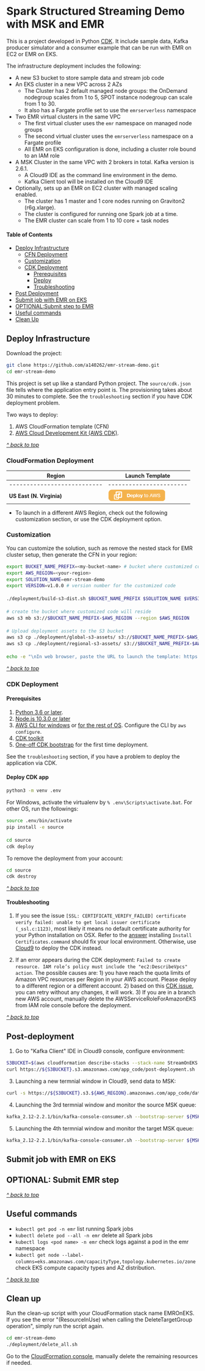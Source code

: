 # Spark Structured Streaming Demo with MSK and EMR

This is a project developed in Python [CDK](https://docs.aws.amazon.com/cdk/latest/guide/home.html).
It include sample data, Kafka producer simulator and a consumer example that can be run with EMR on EC2 or EMR on EKS. 

The infrastructure deployment includes the following:
- A new S3 bucket to store sample data and stream job code
- An EKS cluster in a new VPC across 2 AZs
    - The Cluster has 2 default managed node groups: the OnDemand nodegroup scales from 1 to 5, SPOT instance nodegroup can scale from 1 to 30. 
    - It also has a Fargate profile set to use the `emrserverless` namespace
- Two EMR virtual clusters in the same VPC
    - The first virtual cluster uses the `emr` namespace on managed node groups
    - The second virtual cluster uses the `emrserverless` namespace on a Fargate profile
    - All EMR on EKS configuration is done, including a cluster role bound to an IAM role
- A MSK Cluster in the same VPC with 2 brokers in total. Kafka version is 2.6.1.
    - A Cloud9 IDE as the command line environment in the demo. 
    - Kafka Client tool will be installed on the Cloud9 IDE
- Optionally, sets up an EMR on EC2 cluster with managed scaling enabled.
    - The cluster has 1 master and 1 core nodes running on Graviton2 (r6g.xlarge).
    - The cluster is configured for running one Spark job at a time.
    - The EMR cluster can scale from 1 to 10 core + task nodes


#### Table of Contents
* [Deploy Infrastructure](#Deploy-infrastructure)
  * [CFN Deployment](#CloudFormation-Deployment)
  * [Customization](#Customization)
  * [CDK Deployment](#CDK-Deployment)
    * [Prerequisites](#Prerequisites)
    * [Deploy](#Deploy-CDK-app)
    * [Troubleshooting](#Troubleshooting)
* [Post Deployment](#Post-Deployment)
* [Submit job with EMR on EKS](#Submit-job-with-EMR-on-EKS)
* [OPTIONAL:Submit step to EMR](#OPTIONAL-Submit-emr-job)
* [Useful commands](#Useful-commands)  
* [Clean Up](#clean-up)

## Deploy Infrastructure

Download the project:
```bash
git clone https://github.com/a140262/emr-stream-demo.git
cd emr-stream-demo
```

This project is set up like a standard Python project. The `source/cdk.json` file tells where the application entry point is. The provisioning takes about 30 minutes to complete. See the `troubleshooting` section if you have CDK deployment problem. 

Two ways to deploy:
1. AWS CloudFormation template (CFN) 
2. [AWS Cloud Development Kit (AWS CDK)](https://docs.aws.amazon.com/cdk/latest/guide/home.html).

[*^ back to top*](#Table-of-Contents)
### CloudFormation Deployment

  |   Region  |   Launch Template |
  |  ---------------------------   |   -----------------------  |
  |  ---------------------------   |   -----------------------  |
  **US East (N. Virginia)**| [![Deploy to AWS](source/app_resources/00-deploy-to-aws.png)](https://console.aws.amazon.com/cloudformation/home?region=us-east-1#/stacks/quickcreate?stackName=StreamOnEKS&templateURL=https://blogpost-sparkoneks-us-east-1.s3.amazonaws.com/emr-stream-demo/v1.0.0/StreamOnEKS.template) 

* To launch in a different AWS Region, check out the following customization section, or use the CDK deployment option.

### Customization
You can customize the solution, such as remove the nested stack for EMR cluster setup, then generate the CFN in your region: 
```bash
export BUCKET_NAME_PREFIX=<my-bucket-name> # bucket where customized code will reside
export AWS_REGION=<your-region>
export SOLUTION_NAME=emr-stream-demo
export VERSION=v1.0.0 # version number for the customized code

./deployment/build-s3-dist.sh $BUCKET_NAME_PREFIX $SOLUTION_NAME $VERSION

# create the bucket where customized code will reside
aws s3 mb s3://$BUCKET_NAME_PREFIX-$AWS_REGION --region $AWS_REGION

# Upload deployment assets to the S3 bucket
aws s3 cp ./deployment/global-s3-assets/ s3://$BUCKET_NAME_PREFIX-$AWS_REGION/$SOLUTION_NAME/$VERSION/ --recursive --acl bucket-owner-full-control
aws s3 cp ./deployment/regional-s3-assets/ s3://$BUCKET_NAME_PREFIX-$AWS_REGION/$SOLUTION_NAME/$VERSION/ --recursive --acl bucket-owner-full-control

echo -e "\nIn web browser, paste the URL to launch the template: https://console.aws.amazon.com/cloudformation/home?region=$AWS_REGION#/stacks/quickcreate?stackName=StreamOnEKS&templateURL=https://$BUCKET_NAME_PREFIX-$AWS_REGION.s3.amazonaws.com/$SOLUTION_NAME/$VERSION/StreamOnEKS.template\n"
```

[*^ back to top*](#Table-of-Contents)
### CDK Deployment

#### Prerequisites 
1. [Python 3.6 or later](https://www.python.org/downloads/).
2. [Node.js 10.3.0 or later](https://nodejs.org/en/)
3. [AWS CLI for windows](https://docs.aws.amazon.com/cli/latest/userguide/install-windows.html#install-msi-on-windows) or [for the rest of OS](https://docs.aws.amazon.com/cli/latest/userguide/install-macos.html#install-macosos-bundled). Configure the CLI by `aws configure`.
4. [CDK toolkit](https://cdkworkshop.com/15-prerequisites/500-toolkit.html)
5. [One-off CDK bootstrap](https://cdkworkshop.com/20-typescript/20-create-project/500-deploy.html) for the first time deployment.

See the `troubleshooting` section, if you have a problem to deploy the application via CDK.
#### Deploy CDK app
```bash
python3 -m venv .env
```
For Windows, activate the virtualenv by `% .env\Scripts\activate.bat`.
For other OS, run the followings:
```bash
source .env/bin/activate
pip install -e source

cd source
cdk deploy
```
To remove the deployment from your account:
```bash
cd source
cdk destroy
```
[*^ back to top*](#Table-of-Contents)
#### Troubleshooting

1. If you see the issue `[SSL: CERTIFICATE_VERIFY_FAILED] certificate verify failed: unable to get local issuer certificate (_ssl.c:1123)`, most likely it means no default certificate authority for your Python installation on OSX. Refer to the [answer](https://stackoverflow.com/questions/52805115/0nd) installing `Install Certificates.command` should fix your local environment. Otherwise, use [Cloud9](https://aws.amazon.com/cloud9/details/) to deploy the CDK instead.

2. If an error appears during the CDK deployment: `Failed to create resource. IAM role’s policy must include the "ec2:DescribeVpcs" action`. The possible causes are: 1) you have reach the quota limits of Amazon VPC resources per Region in your AWS account. Please deploy to a different region or a different account. 2) based on this [CDK issue](https://github.com/aws/aws-cdk/issues/9027), you can retry without any changes, it will work. 3) If you are in a branch new AWS account, manually delete the AWSServiceRoleForAmazonEKS from IAM role console before the deployment. 

[*^ back to top*](#Table-of-Contents)
## Post-deployment

1. Go to "Kafka Client" IDE in Cloud9 console, configure environment:
```bash
S3BUCKET=$(aws cloudformation describe-stacks --stack-name StreamOnEKS --query "Stacks[0].Outputs[?OutputKey=='CODEBUCKET'].OutputValue" --output text)
curl https://${S3BUCKET}.s3.amazonaws.com/app_code/post-deployment.sh | bash
```
3. Launching a new termnial window in Cloud9, send data to MSK:
```bash
curl -s https://${S3BUCKET}.s3.${AWS_REGION}.amazonaws.com/app_code/data/nycTaxiRides.gz | zcat | split -l 10000 --filter="kafka_2.12-2.2.1/bin/kafka-console-producer.sh --broker-list ${MSK_SERVER} --topic taxirides; sleep 0.2" > /dev/null
```
4. Launching the 3rd termnial window and monitor the source MSK queue:
```bash
kafka_2.12-2.2.1/bin/kafka-console-consumer.sh --bootstrap-server ${MSK_SERVER} --topic taxirides --from-beginning
```
5. Launching the 4th termnial window and monitor the target MSK queue:
```bash
kafka_2.12-2.2.1/bin/kafka-console-consumer.sh --bootstrap-server ${MSK_SERVER} --topic taxirides_output --from-beginning
```

## Submit job with EMR on EKS

## OPTIONAL: Submit EMR step



[*^ back to top*](#Table-of-Contents)
## Useful commands

 * `kubectl get pod -n emr`               list running Spark jobs
 * `kubectl delete pod --all -n emr`      delete all Spark jobs
 * `kubectl logs <pod name> -n emr`       check logs against a pod in the emr namespace
 * `kubectl get node --label-columns=eks.amazonaws.com/capacityType,topology.kubernetes.io/zone` check EKS compute capacity types and AZ distribution.

[*^ back to top*](#Table-of-Contents)
## Clean up
Run the clean-up script with your CloudFormation stack name EMROnEKS. If you see the error "(ResourceInUse) when calling the DeleteTargetGroup operation", simply run the script again.
```bash
cd emr-stream-demo
./deployment/delete_all.sh
```
Go to the [CloudFormation console](https://console.aws.amazon.com/cloudformation/home?region=us-east-1), manually delete the remaining resources if needed.
